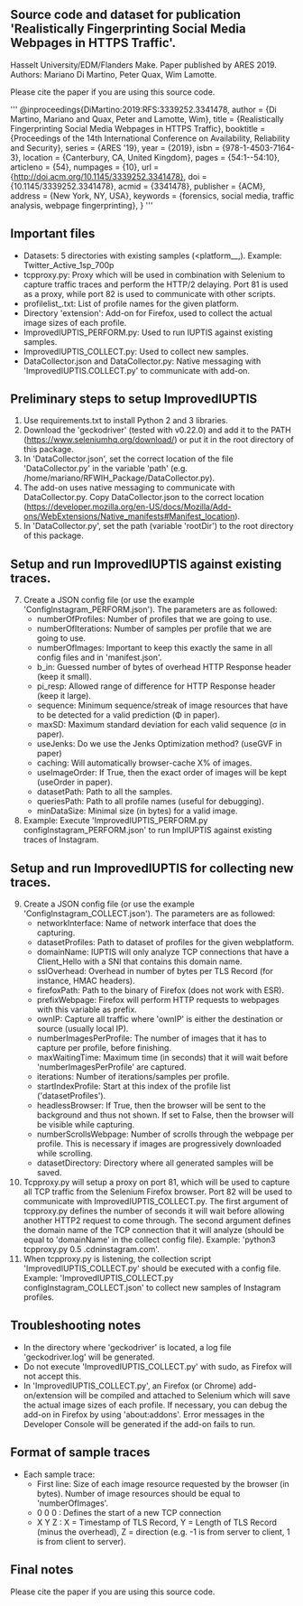 ## Source code and dataset for publication 'Realistically Fingerprinting Social Media Webpages in HTTPS Traffic'.
Hasselt University/EDM/Flanders Make.
Paper published by ARES 2019.
Authors: Mariano Di Martino, Peter Quax, Wim Lamotte.

Please cite the paper if you are using this source code.


'''
@inproceedings{DiMartino:2019:RFS:3339252.3341478,
 author = {Di Martino, Mariano and Quax, Peter and Lamotte, Wim},
 title = {Realistically Fingerprinting Social Media Webpages in HTTPS Traffic},
 booktitle = {Proceedings of the 14th International Conference on Availability, Reliability and Security},
 series = {ARES '19},
 year = {2019},
 isbn = {978-1-4503-7164-3},
 location = {Canterbury, CA, United Kingdom},
 pages = {54:1--54:10},
 articleno = {54},
 numpages = {10},
 url = {http://doi.acm.org/10.1145/3339252.3341478},
 doi = {10.1145/3339252.3341478},
 acmid = {3341478},
 publisher = {ACM},
 address = {New York, NY, USA},
 keywords = {forensics, social media, traffic analysis, webpage fingerprinting},
} 
'''


## Important files
* Datasets: 5 directories with existing samples (<platform_<type>_<samplesPerProfile>,<numberOfProfiles>). Example: Twitter_Active_1sp_700p
* tcpproxy.py: Proxy which will be used in combination with Selenium to capture traffic traces and perform the HTTP/2 delaying. Port 81 is used as a proxy, while port 82 is used to communicate with other scripts.
* profilelist_<platform>.txt: List of profile names for the given platform.
* Directory 'extension': Add-on for Firefox, used to collect the actual image sizes of each profile.
* ImprovedIUPTIS_PERFORM.py: Used to run IUPTIS against existing samples.
* ImprovedIUPTIS_COLLECT.py: Used to collect new samples.
* DataCollector.json and DataCollector.py: Native messaging with 'ImprovedIUPTIS.COLLECT.py' to communicate with add-on.

## Preliminary steps to setup ImprovedIUPTIS
1. Use requirements.txt to install Python 2 and 3 libraries.
2. Download the 'geckodriver' (tested with v0.22.0) and add it to the PATH (https://www.seleniumhq.org/download/) or put it in the root directory of this package.
4. In 'DataCollector.json', set the correct location of the file 'DataCollector.py' in the variable 'path' (e.g. /home/mariano/RFWIH_Package/DataCollector.py).
5. The add-on uses native messaging to communicate with DataCollector.py. Copy DataCollector.json to the correct location (https://developer.mozilla.org/en-US/docs/Mozilla/Add-ons/WebExtensions/Native_manifests#Manifest_location).
6. In 'DataCollector.py', set the path (variable 'rootDir') to the root directory of this package.

## Setup and run ImprovedIUPTIS against existing traces.
7. Create a JSON config file (or use the example 'ConfigInstagram_PERFORM.json'). The parameters are as followed:
   * numberOfProfiles: Number of profiles that we are going to use.
   * numberOfIterations: Number of samples per profile that we are going to use.
   * numberOfImages: Important to keep this exactly the same in all config files and in 'manifest.json'.
   * b_in: Guessed number of bytes of overhead HTTP Response header (keep it small).
   * pi_resp: Allowed range of difference for HTTP Response header (keep it large).
   * sequence: Minimum sequence/streak of image resources that have to be detected for a valid prediction (Φ in paper).
   * maxSD: Maximum standard deviation for each valid sequence (σ in paper).
   * useJenks: Do we use the Jenks Optimization method? (useGVF in paper)
   * caching: Will automatically browser-cache X% of images.
   * useImageOrder: If True, then the exact order of images will be kept (useOrder in paper).
   * datasetPath: Path to all the samples.
   * queriesPath: Path to all profile names (useful for debugging).
   * minDataSize: Minimal size (in bytes) for a valid image.
8. Example: Execute 'ImprovedIUPTIS_PERFORM.py configInstagram_PERFORM.json' to run ImpIUPTIS against existing traces of Instagram.


## Setup and run ImprovedIUPTIS for collecting new traces.
9. Create a JSON config file (or use the example 'ConfigInstagram_COLLECT.json'). The parameters are as followed:
   * networkInterface: Name of network interface that does the capturing.
   * datasetProfiles: Path to dataset of profiles for the given webplatform.
   * domainName: IUPTIS will only analyze TCP connections that have a Client_Hello with a SNI that contains this domain name.
   * sslOverhead: Overhead in number of bytes per TLS Record (for instance, HMAC headers).
   * firefoxPath: Path to the binary of Firefox (does not work with ESR).
   * prefixWebpage: Firefox will perform HTTP requests to webpages with this variable as prefix. 
   * ownIP: Capture all traffic where 'ownIP' is either the destination or source (usually local IP).
   * numberImagesPerProfile: The number of images that it has to capture per profile, before finishing.
   * maxWaitingTime: Maximum time (in seconds) that it will wait before 'numberImagesPerProfile' are captured.
   * iterations: Number of iterations/samples per profile.
   * startIndexProfile: Start at this index of the profile list ('datasetProfiles').
   * headlessBrowser: If True, then the browser will be sent to the background and thus not shown. If set to False, then the browser will be visible while capturing.
   * numberScrollsWebpage: Number of scrolls through the webpage per profile. This is necessary if images are progressively downloaded while scrolling.
   * datasetDirectory: Directory where all generated samples will be saved.
10. Tcpproxy.py will setup a proxy on port 81, which will be used to capture all TCP traffic from the Selenium Firefox browser. Port 82 will be used to communicate with ImprovedIUPTIS_COLLECT.py. The first argument of tcpproxy.py defines the number of seconds it will wait before allowing another HTTP2 request to come through. The second argument defines the domain name of the TCP connection that it will analyze (should be equal to 'domainName' in the collect config file).
Example: 'python3 tcpproxy.py 0.5 .cdninstagram.com'.
10. When tcpproxy.py is listening, the collection script 'ImprovedIUPTIS_COLLECT.py' should be executed with a config file. Example: 'ImprovedIUPTIS_COLLECT.py configInstagram_COLLECT.json' to collect new samples of Instagram profiles.


## Troubleshooting notes

* In the directory where 'geckodriver' is located, a log file 'geckodriver.log' will be generated.
* Do not execute 'ImprovedIUPTIS_COLLECT.py' with sudo, as Firefox will not accept this.
* In 'ImprovedIUPTIS_COLLECT.py', an Firefox (or Chrome) add-on/extension will be compiled and attached to Selenium which will save the actual image sizes of each profile. If necessary, you can debug the add-on in Firefox by using 'about:addons'. Error messages in the Developer Console will be generated if the add-on fails to run.

## Format of sample traces
- Each sample trace:
  * First line: Size of each image resource requested by the browser (in bytes). Number of image resources should be equal to 'numberOfImages'.
  * 0 0 0 : Defines the start of a new TCP connection
  * X Y Z : X = Timestamp of TLS Record,  Y = Length of TLS Record (minus the overhead),  Z = direction (e.g. -1 is from server to client, 1 is from client to server).

## Final notes
Please cite the paper if you are using this source code.

